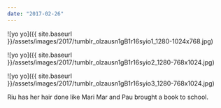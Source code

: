 ```yaml
---
date: "2017-02-26"
---
```


![yo yo]({{ site.baseurl }}/assets/images/2017/tumblr_olzausn1gB1r16syio1_1280-1024x768.jpg)

![yo yo]({{ site.baseurl }}/assets/images/2017/tumblr_olzausn1gB1r16syio2_1280-768x1024.jpg)

![yo yo]({{ site.baseurl }}/assets/images/2017/tumblr_olzausn1gB1r16syio3_1280-768x1024.jpg)

Riu has her hair done like Mari Mar and Pau brought a book to school.
